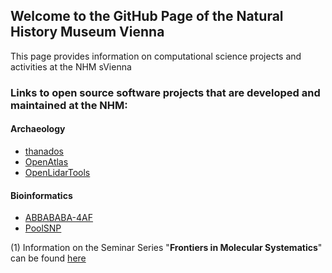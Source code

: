## Welcome to the GitHub Page of the Natural History Museum Vienna

This page provides information on computational science projects and activities at the NHM sVienna

### Links to open source software projects that are developed and maintained at the NHM:

#### Archaeology

-   [thanados](https://github.com/nhmvienna/thanados)
-   [OpenAtlas](https://github.com/nhmvienna/OpenAtlas)
-   [OpenLidarTools](https://github.com/nhmvienna/OpenLidarTools)

#### Bioinformatics

-   [ABBABABA-4AF](https://github.com/nhmvienna/ABBABABA-4AF)
-   [PoolSNP](https://github.com/nhmvienna/PoolSNP)

(1) Information on the Seminar Series "**Frontiers in Molecular Systematics**" can be found [here](MolSys.md)
